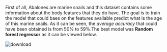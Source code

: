 First of all, Abalones are marine snails and this dataset contains some information about the body features that they do have. The goal is to train the model that could baes on the features available predict what is the age of this marine snails. As it can be seen, the *average accuracy* that could have been obtained is from 50% to 59%.The best model was **Random forest regressor** as it can be viewed below.

![download](https://user-images.githubusercontent.com/92305900/215749881-e3723399-40bb-4540-b357-163632e63f3f.png)
